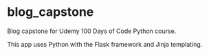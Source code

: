 # blog_capstone
Blog capstone for Udemy 100 Days of Code Python course.

This app uses Python with the Flask framework and Jinja templating.
